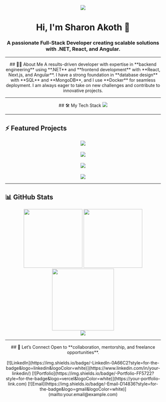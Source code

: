 <div align="center">
  <img src="https://capsule-render.vercel.app/api?type=waving&color=gradient&customColorList=0,2,2,5,30&height=200&section=header&text=Sharon%20Akoth&fontSize=50&fontColor=00d4ff&animation=twinkling&fontAlignY=35&desc=.NET%20•%20React%20•%20Next.js%20•%20Angular%20Developer&descSize=20&descAlignY=55" />
</div>

<div align="center">
  <h1>Hi, I'm Sharon Akoth 👋</h1>
  <h3>A passionate Full-Stack Developer creating scalable solutions with .NET, React, and Angular.</h3>
</div>

---

<div align="center">
  ## 👩‍💻 About Me
  A results-driven developer with expertise in **backend engineering** using **.NET** and **frontend development** with **React, Next.js, and Angular**. I have a strong foundation in **database design** with **SQL** and **MongoDB**, and I use **Docker** for seamless deployment. I am always eager to take on new challenges and contribute to innovative projects.
</div>

---

<div align="center">
  ## 🛠️ My Tech Stack
  
  <img src="https://skillicons.dev/icons?i=cs,dotnet,react,nextjs,angular,ts,js,html,css,git,github,vscode,azure,aws,postgresql,sqlserver,mongodb" />
</div>

---

## ⚡ Featured Projects
<div align="center" style="display: grid; grid-template-columns: repeat(auto-fit, minmax(400px, 1fr)); gap: 20px; margin: 20px 0;">

<a href="https://github.com/sharonoito/Flash-Prompt-Generator">
<img src="https://github-readme-stats.vercel.app/api/pin/?username=sharonoito&repo=Flash-Prompt-Generator&theme=radical&show_owner=true&bg_color=0d1117&border_color=00d4ff&title_color=00d4ff&text_color=ffffff&icon_color=ff6b6b&hide_border=false&border_radius=15" />
</a>

<a href="https://github.com/sharonoito/sharonoito.github.io">
<img src="https://github-readme-stats.vercel.app/api/pin/?username=sharonoito&repo=sharonoito.github.io&theme=radical&show_owner=true&bg_color=0d1117&border_color=00d4ff&title_color=00d4ff&text_color=ffffff&icon_color=ff6b6b&hide_border=false&border_radius=15" />
</a>

<a href="https://github.com/sharonoito/Dart-do-Zero">
<img src="https://github-readme-stats.vercel.app/api/pin/?username=sharonoito&repo=Dart-do-Zero&theme=radical&show_owner=true&bg_color=0d1117&border_color=00d4ff&title_color=00d4ff&text_color=ffffff&icon_color=ff6b6b&hide_border=false&border_radius=15" />
</a>

</div>

<div align="center">
<img src="https://github-profile-summary-cards.vercel.app/api/cards/profile-details?username=sharonoito&theme=radical" />
</div>

---

## 📊 GitHub Stats
<div align="center">
<img height="190" src="https://github-readme-stats.vercel.app/api?username=sharonoito&show_icons=true&theme=radical&include_all_commits=true&count_private=true&cache_seconds=30&bg_color=0d1117&border_color=00d4ff&title_color=00d4ff&text_color=ffffff&icon_color=ff6b6b&ring_color=00d4ff&fire_color=ff6b6b&currStreakNum=00d4ff&currStreakLabel=00d4ff&sideNums=00d4ff&sideLabels=ffffff&dates=8cc8ff&hide_border=false&border_radius=15" />
<img height="190" src="https://github-readme-stats.vercel.app/api/top-langs/?username=sharonoito&layout=compact&langs_count=12&theme=radical&cache_seconds=random&bg_color=0d1117&border_color=00d4ff&title_color=00d4ff&text_color=ffffff&hide_border=false&border_radius=15&card_width=320" />
</div>

<div align="center">
<img height="200" src="https://github-readme-streak-stats.herokuapp.com?user=sharonoito&theme=radical&cache_seconds=random&background=0d1117&border=00d4ff&stroke=00d4ff&ring=ff6b6b&fire=ff6b6b&currStreakNum=00d4ff&sideNums=00d4ff&currStreakLabel=00d4ff&sideLabels=ffffff&dates=8cc8ff&excludeDaysLabel=666666" />
</div>

<div align="center">
<img src="https://github-profile-trophy.vercel.app/?username=sharonoito&theme=radical&margin-w=10&margin-h=10&no-frame=true&row=1" />
</div>

---

<div align="center">
  ## 🤝 Let’s Connect
  Open to **collaboration, mentorship, and freelance opportunities**.
  <br />
  <br />
  [![LinkedIn](https://img.shields.io/badge/-LinkedIn-0A66C2?style=for-the-badge&logo=linkedin&logoColor=white)](https://www.linkedin.com/in/your-linkedin/)
  [![Portfolio](https://img.shields.io/badge/-Portfolio-FF5722?style=for-the-badge&logo=vercel&logoColor=white)](https://your-portfolio-link.com)
  [![Email](https://img.shields.io/badge/-Email-D14836?style=for-the-badge&logo=gmail&logoColor=white)](mailto:your.email@example.com)
</div>
